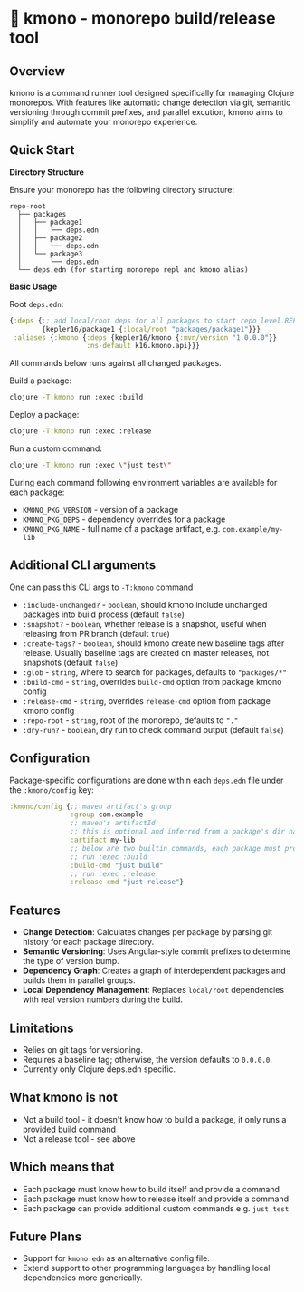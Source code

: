 # 👘 kmono - monorepo build/release tool

## Overview

kmono is a command runner tool designed specifically for managing Clojure monorepos. With features like automatic change detection via git, semantic versioning through commit prefixes, and parallel excution, kmono aims to simplify and automate your monorepo experience.

## Quick Start

**Directory Structure**

Ensure your monorepo has the following directory structure:

```
repo-root
  ├── packages
  │   ├── package1
  │   │   └── deps.edn
  │   ├── package2
  │   │   └── deps.edn
  │   └── package3
  │       └── deps.edn
  └── deps.edn (for starting monorepo repl and kmono alias)
```

**Basic Usage**

Root `deps.edn`:
```clojure
{:deps {;; add local/root deps for all packages to start repo level REPL (optional)
        {kepler16/package1 {:local/root "packages/package1"}}}
 :aliases {:kmono {:deps {kepler16/kmono {:mvn/version "1.0.0.0"}}
                   :ns-default k16.kmono.api}}}
```

All commands below runs against all changed packages.

Build a package:

```sh
clojure -T:kmono run :exec :build
```

Deploy a package:

```sh
clojure -T:kmono run :exec :release
```

Run a custom command:

```sh
clojure -T:kmono run :exec \"just test\"
```

During each command following environment variables are available for each package:
- `KMONO_PKG_VERSION` - version of a package
- `KMONO_PKG_DEPS` - dependency overrides for a package
- `KMONO_PKG_NAME` - full name of a package artifact, e.g. `com.example/my-lib`

## Additional CLI arguments

One can pass this CLI args to `-T:kmono` command
- `:include-unchanged?` - `boolean`, should kmono include unchanged packages into build process (default `false`)
- `:snapshot?` - `boolean`, whether release is a snapshot, useful when releasing from PR branch (default `true`)
- `:create-tags?` - `boolean`, should kmono create new baseline tags after release. Usually baseline tags are created on master releases, not snapshots (default `false`)
- `:glob` - `string`, where to search for packages, defaults to `"packages/*"`
- `:build-cmd` - `string`, overrides `build-cmd` option from package kmono config
- `:release-cmd` - `string`, overrides `release-cmd` option from package kmono config
- `:repo-root` - `string`, root of the monorepo, defaults to `"."`
- `:dry-run?` - `boolean`, dry run to check command output (default `false`)

## Configuration

Package-specific configurations are done within each `deps.edn` file under the `:kmono/config` key:

```clj
:kmono/config {;; maven artifact's group
               :group com.example
               ;; maven's artifactId
               ;; this is optional and inferred from a package's dir name
               :artifact my-lib
               ;; below are two builtin commands, each package must provide this commands
               ;; run :exec :build
               :build-cmd "just build"
               ;; run :exec :release
               :release-cmd "just release"}
```

## Features

- **Change Detection**: Calculates changes per package by parsing git history for each package directory.
- **Semantic Versioning**: Uses Angular-style commit prefixes to determine the type of version bump.
- **Dependency Graph**: Creates a graph of interdependent packages and builds them in parallel groups.
- **Local Dependency Management**: Replaces `local/root` dependencies with real version numbers during the build.

## Limitations

- Relies on git tags for versioning.
- Requires a baseline tag; otherwise, the version defaults to `0.0.0.0`.
- Currently only Clojure deps.edn specific.

## What kmono is not

- Not a build tool - it doesn't know how to build a package, it only runs a provided build command
- Not a release tool - see above

## Which means that

- Each package must know how to build itself and provide a command
- Each package must know how to release itself and provide a command
- Each package can provide additional custom commands e.g. `just test`

## Future Plans

- Support for `kmono.edn` as an alternative config file.
- Extend support to other programming languages by handling local dependencies more generically.

